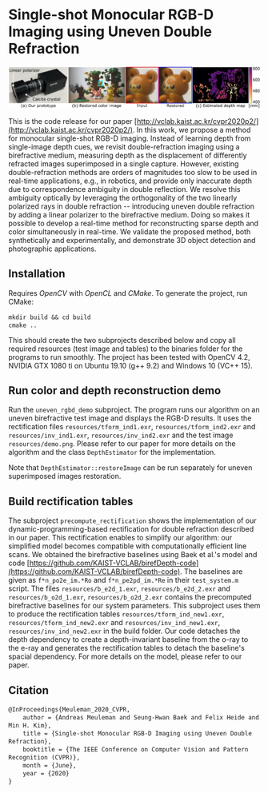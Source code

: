 # Single-shot Monocular RGB-D Imaging using Uneven Double Refraction

![teaser](teaser.jpg)

This is the code release for our paper [http://vclab.kaist.ac.kr/cvpr2020p2/](http://vclab.kaist.ac.kr/cvpr2020p2/). 
In this work, we propose a method for monocular single-shot RGB-D imaging. 
Instead of learning depth from single-image depth cues, we revisit double-refraction imaging using a birefractive 
medium, measuring depth as the displacement of differently refracted images superimposed in a single capture. 
However, existing double-refraction methods are orders of magnitudes too slow to be used in real-time applications, 
e.g., in robotics, and provide only inaccurate depth due to correspondence ambiguity in double reflection. 
We resolve this ambiguity optically by leveraging the orthogonality of the two linearly polarized rays in double
refraction -- introducing uneven double refraction by adding a linear polarizer to the birefractive medium. 
Doing so makes it possible to develop a real-time method for reconstructing sparse depth and color simultaneously 
in real-time. We validate the proposed method, both synthetically and experimentally, and demonstrate 3D object 
detection and photographic applications.

## Installation
Requires *OpenCV* with *OpenCL* and *CMake*. To generate the project, run CMake:

	mkdir build && cd build
	cmake .. 

This should create the two subprojects described below and copy all required resources 
(test image and tables) to the binaries folder for the programs to run smoothly.
The project has been tested with OpenCV 4.2, NVIDIA GTX 1080 ti on Ubuntu 19.10 (g++ 9.2) and Windows 10 (VC++ 15).

## Run color and depth reconstruction demo
Run the `uneven_rgbd_demo` subproject. The program runs our algorithm on an uneven birefractive test image and displays the RGB-D results.
It uses the rectification files `resources/tform_ind1.exr`, `resources/tform_ind2.exr` and `resources/inv_ind1.exr`, `resources/inv_ind2.exr` and the test image `resources/demo.png`.
Please refer to our paper for more details on the algorithm and the class `DepthEstimator` for the implementation.

Note that `DepthEstimator::restoreImage` can be run separately for uneven superimposed images restoration.

## Build rectification tables
The subproject `precompute_rectification` shows the implementation of our dynamic-programming-based rectification for double refraction described in our paper.
This rectification enables to simplify our algorithm: our simplified model becomes compatible with computationally efficient line scans.
We obtained the birefractive baselines using Baek et al.'s model and code [https://github.com/KAIST-VCLAB/birefDepth-code](https://github.com/KAIST-VCLAB/birefDepth-code).
The baselines are given as `f*n_po2e_im.*Ro` and `f*n_pe2pd_im.*Re` in their `test_system.m` script.
The files `resources/b_e2d_1.exr`, `resources/b_e2d_2.exr` and `resources/b_o2d_1.exr`, `resources/b_o2d_2.exr` contains the precomputed birefractive baselines for our system parameters.
This subproject uses them to produce the rectification tables `resources/tform_ind_new1.exr`, `resources/tform_ind_new2.exr` and `resources/inv_ind_new1.exr`, `resources/inv_ind_new2.exr` in the build folder.
Our code detaches the depth dependency to create a depth-invariant baseline from the o-ray to the e-ray and 
generates the rectification tables to detach the baseline's spacial dependency. For more details on the model, please refer to our paper.

## Citation

	@InProceedings{Meuleman_2020_CVPR,
		author = {Andreas Meuleman and Seung-Hwan Baek and Felix Heide and Min H. Kim},
		title = {Single-shot Monocular RGB-D Imaging using Uneven Double Refraction},
		booktitle = {The IEEE Conference on Computer Vision and Pattern Recognition (CVPR)},
		month = {June},
		year = {2020}
	}
